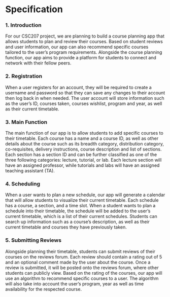 # Specification


### 1. Introduction
For our CSC207 project, we are planning to build a course planning app that allows students to plan and review their 
courses. Based on student reviews and user information, our app can also recommend specific courses tailored to the 
user’s program requirements. Alongside the course planning function, our app aims to provide a platform for students 
to connect and network with their fellow peers. 

### 2. Registration
When a user registers for an account, they will be required to create a username and password so that they can save 
any changes to their account then log back in when needed. The user account will store information such as the user’s 
ID, courses taken, courses wishlist, program and year, as well as their current timetable.

### 3. Main Function
The main function of our app is to allow students to add specific courses to their timetable. Each course has a name 
and a course ID, as well as other details about the course such as its breadth category, distribution category, 
co-requisites, delivery instructions, course description and list of sections. Each section has a section ID and can
be further classified as one of the three following categories: lecture, tutorial, or lab. Each lecture section will 
have an assigned professor, while tutorials and labs will have an assigned teaching assistant (TA).

### 4. Scheduling 
When a user wants to plan a new schedule, our app will generate a calendar that will allow students to visualize their 
current timetable. Each schedule has a course, a section, and a time slot. When a student wants to plan a schedule into
their timetable, the schedule will be added to the user’s current timetable, which is a list of their current schedules.
Students can search up information such as a course’s description, as well as their current timetable and courses they 
have previously taken. 

### 5. Submitting Reviews
Alongside planning their timetable, students can submit reviews of their courses on the reviews forum. Each review 
should contain a rating out of 5 and an optional comment made by the user about the course. Once a review is submitted, 
it will be posted onto the reviews forum, where other students can publicly view. Based on the rating of the courses, 
our app will use an algorithm to recommend specific courses to a user. The algorithm will also take into account the 
user’s program, year as well as time availability for the respected course. 





